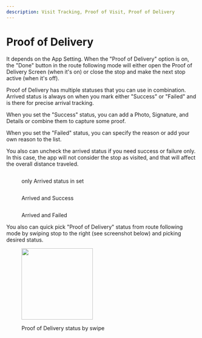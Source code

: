 ```yaml
---
description: Visit Tracking, Proof of Visit, Proof of Delivery
---
```


# Proof of Delivery

It depends on the App Setting. When the "Proof of Delivery" option is on, the "Done" button in the route following mode will either open the Proof of Delivery Screen (when it's on) or close the stop and make the next stop active (when it's off).

Proof of Delivery has multiple statuses that you can use in combination. Arrived status is always on when you mark either "Success" or "Failed" and is there for precise arrival tracking.

When you set the "Success" status, you can add a Photo, Signature, and Details or combine them to capture some proof.

When you set the "Failed" status, you can specify the reason or add your own reason to the list.

You also can uncheck the arrived status if you need success or failure only. In this case, the app will not consider the stop as visited, and that will affect the overall distance traveled.

<div>

<figure><img src="../.gitbook/assets/49208D35-496B-433F-A062-1EC4903BDC4A.PNG" alt=""><figcaption><p>only Arrived status in set</p></figcaption></figure>

 

<figure><img src="../.gitbook/assets/76119FBC-07E3-40D7-A146-698E8487D328.PNG" alt=""><figcaption><p>Arrived and Success</p></figcaption></figure>

 

<figure><img src="../.gitbook/assets/6B15EDCA-984E-45F3-88FC-66273F74BE0B.PNG" alt=""><figcaption><p>Arrived and Failed</p></figcaption></figure>

</div>

You also can quick pick "Proof of Delivery" status from route following mode by swiping stop to the right (see screenshot below) and picking desired status.

<figure><img src="../.gitbook/assets/IMG_FCF01AAA71F7-1.jpeg" alt="" width="188"><figcaption><p>Proof of Delivery status by swipe</p></figcaption></figure>
